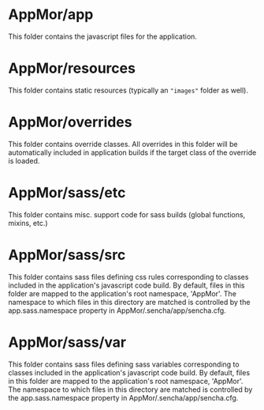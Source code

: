 # AppMor/app

This folder contains the javascript files for the application.

# AppMor/resources

This folder contains static resources (typically an `"images"` folder as well).

# AppMor/overrides

This folder contains override classes. All overrides in this folder will be 
automatically included in application builds if the target class of the override
is loaded.

# AppMor/sass/etc

This folder contains misc. support code for sass builds (global functions, 
mixins, etc.)

# AppMor/sass/src

This folder contains sass files defining css rules corresponding to classes
included in the application's javascript code build.  By default, files in this 
folder are mapped to the application's root namespace, 'AppMor'. The
namespace to which files in this directory are matched is controlled by the
app.sass.namespace property in AppMor/.sencha/app/sencha.cfg. 

# AppMor/sass/var

This folder contains sass files defining sass variables corresponding to classes
included in the application's javascript code build.  By default, files in this 
folder are mapped to the application's root namespace, 'AppMor'. The
namespace to which files in this directory are matched is controlled by the
app.sass.namespace property in AppMor/.sencha/app/sencha.cfg. 
